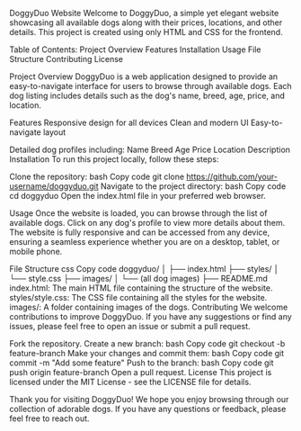 DoggyDuo Website
Welcome to DoggyDuo, a simple yet elegant website showcasing all available dogs along with their prices, locations, and other details. This project is created using only HTML and CSS for the frontend.

Table of Contents:
Project Overview
Features
Installation
Usage
File Structure
Contributing
License

Project Overview
DoggyDuo is a web application designed to provide an easy-to-navigate interface for users to browse through available dogs. Each dog listing includes details such as the dog's name, breed, age, price, and location.

Features
Responsive design for all devices
Clean and modern UI
Easy-to-navigate layout


Detailed dog profiles including:
Name
Breed
Age
Price
Location
Description
Installation
To run this project locally, follow these steps:


Clone the repository:
bash
Copy code
git clone https://github.com/your-username/doggyduo.git
Navigate to the project directory:
bash
Copy code
cd doggyduo
Open the index.html file in your preferred web browser.

Usage
Once the website is loaded, you can browse through the list of available dogs. Click on any dog's profile to view more details about them. The website is fully responsive and can be accessed from any device, ensuring a seamless experience whether you are on a desktop, tablet, or mobile phone.

File Structure
css
Copy code
doggyduo/
│
├── index.html
├── styles/
│   └── style.css
├── images/
│   └── (all dog images)
├── README.md
index.html: The main HTML file containing the structure of the website.
styles/style.css: The CSS file containing all the styles for the website.
images/: A folder containing images of the dogs.
Contributing
We welcome contributions to improve DoggyDuo. If you have any suggestions or find any issues, please feel free to open an issue or submit a pull request.

Fork the repository.
Create a new branch:
bash
Copy code
git checkout -b feature-branch
Make your changes and commit them:
bash
Copy code
git commit -m "Add some feature"
Push to the branch:
bash
Copy code
git push origin feature-branch
Open a pull request.
License
This project is licensed under the MIT License - see the LICENSE file for details.

Thank you for visiting DoggyDuo! We hope you enjoy browsing through our collection of adorable dogs. If you have any questions or feedback, please feel free to reach out.
